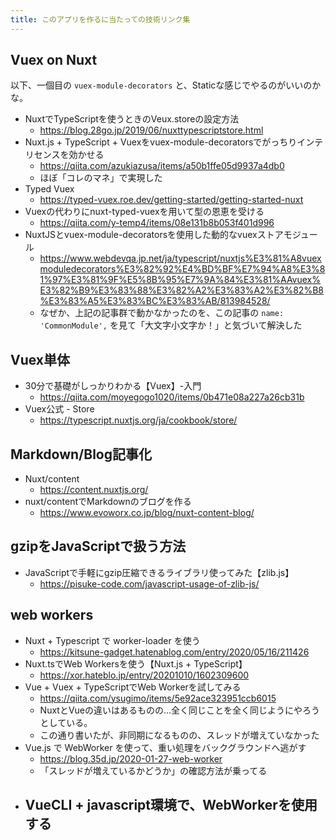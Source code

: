 ```yaml
---
title: このアプリを作るに当たっての技術リンク集
---
```

 
## Vuex on Nuxt

以下、一個目の `vuex-module-decorators` と、Staticな感じでやるのがいいのかな。 

- NuxtでTypeScriptを使うときのVeux.storeの設定方法
  - https://blog.28go.jp/2019/06/nuxttypescriptstore.html
- Nuxt.js + TypeScript + Vuexをvuex-module-decoratorsでがっちりインテリセンスを効かせる
  - https://qiita.com/azukiazusa/items/a50b1ffe05d9937a4db0
  - ほぼ「コレのマネ」で実現した
- Typed Vuex
  - https://typed-vuex.roe.dev/getting-started/getting-started-nuxt
- Vuexの代わりにnuxt-typed-vuexを用いて型の恩恵を受ける
  - https://qiita.com/y-temp4/items/08e131b8b053f401d996
- NuxtJSとvuex-module-decoratorsを使用した動的なvuexストアモジュール
  - https://www.webdevqa.jp.net/ja/typescript/nuxtjs%E3%81%A8vuexmoduledecorators%E3%82%92%E4%BD%BF%E7%94%A8%E3%81%97%E3%81%9F%E5%8B%95%E7%9A%84%E3%81%AAvuex%E3%82%B9%E3%83%88%E3%82%A2%E3%83%A2%E3%82%B8%E3%83%A5%E3%83%BC%E3%83%AB/813984528/
  - なぜか、上記の記事群で動かなかったのを、この記事の `name: 'CommonModule',` を見て「大文字小文字か！」と気づいて解決した


## Vuex単体

- 30分で基礎がしっかりわかる【Vuex】-入門
  - https://qiita.com/moyegogo1020/items/0b471e08a227a26cb31b
- Vuex公式 - Store
  - https://typescript.nuxtjs.org/ja/cookbook/store/

## Markdown/Blog記事化

- Nuxt/content
  - https://content.nuxtjs.org/
- nuxt/contentでMarkdownのブログを作る
  - https://www.evoworx.co.jp/blog/nuxt-content-blog/

## gzipをJavaScriptで扱う方法

- JavaScriptで手軽にgzip圧縮できるライブラリ使ってみた【zlib.js】
  - https://pisuke-code.com/javascript-usage-of-zlib-js/


## web workers

- Nuxt + Typescript で worker-loader を使う
  - https://kitsune-gadget.hatenablog.com/entry/2020/05/16/211426
- Nuxt.tsでWeb Workersを使う【Nuxt.js + TypeScript】
  - https://xor.hateblo.jp/entry/20201010/1602309600
- Vue + Vuex + TypeScriptでWeb Workerを試してみる
  - https://qiita.com/ysugimo/items/5e92ace323951ccb6015
  - NuxtとVueの違いはあるものの…全く同じことを全く同じようにやろうとしている。
  - この通り書いたが、非同期になるものの、スレッドが増えていなかった
- Vue.js で WebWorker を使って、重い処理をバックグラウンドへ逃がす
  - https://blog.35d.jp/2020-01-27-web-worker
  - 「スレッドが増えているかどうか」の確認方法が乗ってる
- VueCLI + javascript環境で、WebWorkerを使用する
  - 